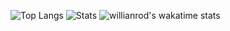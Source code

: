 ![Top Langs](https://raw.githubusercontent.com/MatteoLore/github-stats/master/generated/languages.svg#gh-dark-mode-only)
![Stats](https://raw.githubusercontent.com/MatteoLore/github-stats/master/generated/overview.svg#gh-dark-mode-only)
![willianrod's wakatime stats](https://github-readme-stats.vercel.app/api/wakatime?username=MatteoLore)
